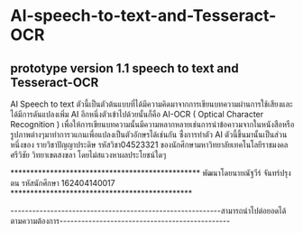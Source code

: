 # AI-speech-to-text-and-Tesseract-OCR
prototype version 1.1  speech to text and Tesseract-OCR
--------------------------------------------------------------------------------------------------------------------------------------------------------------
AI Speech to text ตัวนี้เป็นตัวต้นแบบที่ได้มีความคิดมาจากการเขียนบทความผ่านการใช้เสียงและได้มีการดันแปลงเพิ่ม AI อีกหนึ่งตัวเข้าไปด้วยนั้นก็คือ 
AI-OCR ( Optical Character Recognition ) เพื่อให้การเขียนบทความนั้นมีความหลากหลายเช่นการนำข้อคาวมจากในหนังสือหรือรูปภาพต่างๆมาทำการวแกนเพื่อแปลงเป็นตัวอักษรได้เช่นกัน
ซึ่่งการทำตัว AI ตัวนี้ขึ้นมานั้นเป็นส่วนหนึ่งของ รายวิชาปัญญาประดิษ รหัสวิชา04523321 ของนักศึกษามหาวิทยาลัยเทคโนโลยีราชมงคลศรีวิชัย วิทยาเขตสงขลา โดยไม่สแวงหาผลประโยชน์ใดๆ


************************************************ พัฒนาโดยนายณัฐวีร์ จันทร์ปรุงตน รหัสนักศึกษา 162404140017 **********************************************

----------------------------------------------------------สามารถนำไปต่อยอดได้ตามความต้องการ-----------------------------------------------
